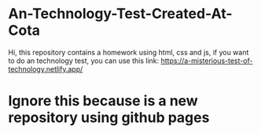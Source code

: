 # An-Technology-Test-Created-At-Cota
Hi, this repository contains a homework using html, css and js, if you want to do an technology test, you can use this link: https://a-misterious-test-of-technology.netlify.app/

# Ignore this because is a new repository using github pages

